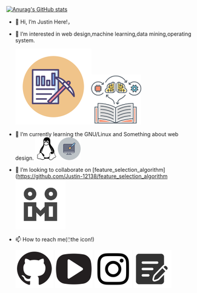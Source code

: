 [![Anurag's GitHub stats](https://github-readme-stats.vercel.app/api?username=Justin-12138)](https://github.com/anuraghazra/github-readme-stats)

- 👋 Hi, I’m Justin Here!，
- 👀 I’m interested in web design,machine learning,data mining,operating system.
  
  <img src="svgs_pics/dm.svg" style="zoom: 50%;" /><img src="svgs_pics/ml.svg" style="zoom: 33%;" />
  
- 🌱 I’m currently learning the GNU/Linux and Something about web design.
  <img src="svgs_pics/linux.svg" style="zoom: 15%;" /><img src="svgs_pics/web-design.svg" style="zoom: 15%;" />
- 💞️ I’m looking to collaborate on [feature_selection_algorithm](https://github.com/Justin-12138/feature_selection_algorithm<img src="svgs_pics/co.svg" style="zoom:33%;" />


- 📫 How to reach me(:computer_mouse:the icon!) 

  [<img src="svgs_pics/github.svg" style="zoom:25%;" />](https://github.com/Justin-12138)              [<img src="svgs_pics/youtube.svg" style="zoom:25%;" />](https://www.youtube.com/channel/UCGuo9zmm4Dayi_rXj-nWP5A)                [<img src="svgs_pics/instagram.svg" style="zoom:25%;" />](https://www.instagram.com/justinliu303/)                  [<img src="svgs_pics/blog.svg" style="zoom:25%;" />](https://justin-12138.github.io/)

<!---
Justin-12138/Justin-12138 is a ✨ special ✨ repository because its `README.md` (this file) appears on your GitHub profile.
You can click the Preview link to take a look at your changes.
--->
